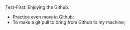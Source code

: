 Test-First:
Enjoying the Github.

- Practice even more in Github;
- To make a git pull to bring from Github to my machine;
	
